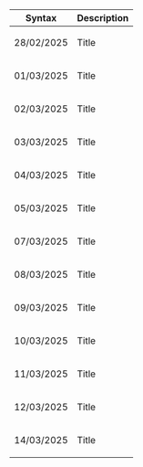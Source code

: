 | Syntax | Description |
| --- | ----------- |
| <p>28/02/2025</p> | Title |
| <p>01/03/2025</p> | Title |
| <p>02/03/2025</p> | Title |
| <p>03/03/2025</p> | Title |
| <p>04/03/2025</p> | Title |
| <p>05/03/2025</p> | Title |
| <p>07/03/2025</p> | Title |
| <p>08/03/2025</p> | Title |
| <p>09/03/2025</p> | Title |
| <p>10/03/2025</p> | Title |
| <p>11/03/2025</p> | Title |
| <p>12/03/2025</p> | Title |
| <p>14/03/2025</p> | Title |
